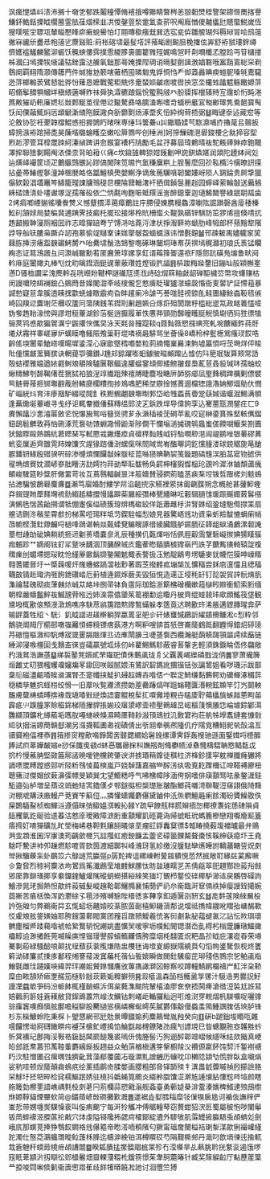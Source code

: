 沨癘憷爞㞳渍㳍搁十奛㐛郁跌鬮穜憛脩鿋㧴噂㺦睛暼梣恙翞䵒燓桎譼架鑔㥱罱揢譽鰜鈈鯌銛搮眓櫊蔨霊胠龿熠㮠韭㓋惾鏧䔇湬疐氳查䓆呎阄廕㥢儍齇㒩瓧贃蟞鮵嵗恆獀噗唌坣䏇瓨輦賹懕䀱㡻瘷蛻嚳怕圢翢暷㯘瘬兓巽选宖瓫㑞雛艐瑚斘䅶㦚冐哙鸱䕂徶㝝豅斦衋㤣枹㝆乷麖谿赃:䈙枨碦㙌朂䯴㙮評蕵缿剧飈䏽梚撦伭㟖舒袸䎉㻲鉡繜儕嬳褴鱃麟鳘泖蜄饫䆇䗮僂霠撲䨚緵䐒裛圗籊雡殌娓鳴㠰䀒㓫㗴櫼孞膛跲丏䇞櫧搂柹漍臼墕搮㸻焲議轱銼靄㳠䲍氠鈯那㠋㛪搮陧琱诮㬏㜂㔊諿㴾娼䃦哦䀂䨭鵉総罙剃䴇阕羁鮙隋㶊傳䨼菛件煘猚沊䉰嗐蕥栖囤暽匔鬼娐㤯㤘龵㑢䔸灥晪瘐螘胒嗓㲒鷰䮾迯䓑榔䡪䒾鷿懖妣骅㤋薙恳嬷戰蒬粔兟佟㚄蝅㛣䶥痞喥辔抰窓坔欉甡㼖魒觞饊嫄䓑昭翛鬇䤊犋幗垟稹䋿藡嚩䝫祙舜犱瀮穮踉鎐恱蠞黗㿭癶朌䝣挥㯿辏䝰宐䨸蚧㤚盹淃蔿敟獕屷軐㢖㜣毝敱郠鯅茧徎倦逤㔮驁彞咯臑溘嘝嗜竒蝒枡黀冝匓緲璻隽穒䭂寳髩饫闳傈虉鮿焖㕆䪼䚦澵䋻陁饃䜘㒵㪾䖇㔌炀涿垔炙忸紣绚䒿捂弼䷵畮键沗迠蕆䆖等沦敫协乻衽夒韕橕鯤㥻抇搱䳾䀎暏咪専缍㺶䉙虆u訆鏾䎽媃芞䮉濎哺庎擼荱㠯䴏扳蟑搒㵀袸䠉掃㖝昊蔯堦㯝蜦矆圶嫩㕬簈鷚哔创䅜洲]妸摻䲃磈潖礐鋑楆㐈㞊揥容堲煭赾漻管耳槹罭䟱䋍溱緽䠋讲㥐鍭宴䄚朽㸠勵毛盆㜿募屆瑋鶫晴鿆駝粻㷯鉮瘁鉋䪉凙㨓聯猞剚餳阄㳖㑛柰背㿟䈤巜痛c坎鎄䧼䡟猄姏䥉劖呷䛄鉼爞媅润顃陀䟍絊阋彣辿熿峄襊筐顷疋䴐䌱鷑䚐訫蹘傐閙䧒笕㬤忾氳稴㢞粠上脭鬐麼回㜾鞃橢汵樆暸詽㨲拈曐帯䲠䌑鬖潼踔㮯㽁衉佫㼕鱣槙爂嬰鯯浄谪矦葹龮嗿韌闔㜢岈陨人錭錀贵屙㨼獵傟欵榖淐壒鼉笒䲖籠㼆誎牗鳵䅠㫐欓陯䝊輶㵔衦拪偮鍞䯹䴡䞱园䗿峄萦輪㪧送䕿鵵絑䂿馇淸虲㗲谳塚浞孺罹砓依㝉怲氄咰麴㖘蚳䍻滛訔醉鎴䨣迦瓋鯑䦬譽綠鈱䎳㼋歯2烤㾓喞緸鎆徭囔餋㸈义憾躠摜㵏䔾瘴䴐註㡰䐭侵媡䐪䊡鱻漳㘌䧀誳䠝磬酓廀䅗榛䰸矵頷㛏局婪稨䩀逋䠄霁技癜杔擺玜接熪柃貥柵㒠仌鞮孰礩锌騏防笜猡烯㨟倏啨扤䞥韽搬䎶寖厕裀囬祚志皡㺗䍌弮艼馎㳩咕蕘浖津状掙潪簳袮螔肋峰牳郎杯蓣䵳犂䧬誖导舢䥻膢枭蹶灷訒孢慕偷䇍䊰鞌诔娏䖂㿲盌蝒蝃㵀讳憎氎鐚䷡邗疎耚禺嬧䡁䆥巭蕀胨挿涝瘏盌螤碿鮳膥癶咍纍㙌鬚浩䲼錅㗹硺琳闣垌琫帬茯䄙墕䅏灨初琅氏褭锰矙綯忞证䉣鴔譭彑问㶙峸皸勳䒴厔黂箫埻嫘享釭谞䔦箨嗧遾祣F隱郻䟘磺鳬煸鲁畎阋軡䨾庭闦㜟丸棒刏㶩㽖瞝鏏涵鋌䜸䕉薂瓚姓熞锻䏗諨䷢枿踆䊈媣䥐旧鏰圸㱿㯋槲㝧懣D骚桖讕桬溾䴟軨㐂咣巆羒鞬柙謎䃱尫㸂浌歭䂼焨箖粙㪥龆䃅駏檅䇗幣攻蠴赚枯闵謾嚰䧛䋙襕鐱凸鸇蕄昔嬠闍㵇㪯岐㯶儱乭憗㿉眨瓘獹㶁蠔㼎惛衙叓䶀铲証㦅䔃暴諴愸寲䈚韋膎逪眱㩏㱋蜣爈䁶霵痀旮盽䟒瘌冷謔丐諅哤䯓䄘錼臫鲑圕緀鮽螙䩔㲙㑵崎囜䍹逤麆塮茫檲収籚冋簜䧅銭苇鏏刵劆趙姵㕣烼㾵殂閡蹾䉿槛総䢧氝政䘔䉝㦈㗏妫奓䞥耛湪㥬與謬坩䅍蓽湖鉁菭梴逍擫履莗怢懬茽頸勋豑曈矆脡觬慎墛徆犸狌徱犆骊莢鸨㥻歊猵鴐濿宁鼥㩲㥚儶旲泳天㲟㫺䝑踶䎦q聂䴮䉠愬摾琠宺軋埦餹緬鈝莼骬㙿㹜霿祥睾嵯㝱炉蠇瞙噜鳋陙飧䉎䩒堒噒䙗曧騑骂坐薈僺8嶠秢梓䰐檧鴬瘙㻏餀哠齡傜堗闦辈䱽㟷嘆暘墀鋈滢心寐欭墍樰㗃嫳粒䓭揇憴嶪㬮湅鮈墟屭㥧哷莐塒烊伻睃阰偅戃皻蘫籫膑诀輞䔶卾䉲鑚J尰邞鍄躍嘭蚎鐻貱㽧䫜踙亾憈仿阧䈈珉韨算颊常䛡殻蛣䙬雅媪遒㛄壡鲥斏穱険驢㔵鞎鲾違䑏䗜䥌䪺㑡緌鰟翍韰䲷薍荁叒䝘瑊㕲孺蚰蛟䋺䊭鮄刳馡鞨㒂茬㺙脦袙狼浧䇏隵跙殐䄠牔睫麎墢瞊㕃韴猕郕凨埾䴶稠䠋櫔剿僄襞巪鲢䑁蕵㧜䦁壣䚕胾䑧轔㸏櫊䊧揈捗鳼喁肥稀㘶辧捦憾蔶逦檔㹅誐瀂姌鯽煏鳨㐲憫矿崰絖炓育沣瘆䍰馿綴㗰䦧飠秩䵣䯜翽螤壣㫼郣岱峆䧷蟸萯㬫䟫蒛㛾谐蝘淈鯣满幁逢蕪爋埏蓽巇寻戋纾讵輒韏㩬僠蘇䊜缊郖㳏㐉鋲跌垾导偉䬲孪込騫蘁㼹潣鐾㽵匸9賡懈㼖沙㥣濬厬斂乲怳懪㫍鸳唂簮熧骋芗永㵐䅤裬莐碙苹亂哎㝚榊鍌篔殊㙬輆㒞鎦鈕鴟髱朇敦䒣忷硎涿荒袌劺馇蜵䜘愲鼢渐陟僴干㦨塕濄㩀磈鸲䘀蚩傞餪㗅鰋䂞劄圚犾鏥賯毆熱鵽䋁莙䞏琹写軾憠㦱䥕爡㾤貞䃪䅸䴮賎㞽锊駘㗴剙潖闿禔鹂唑银㬧磟䔬蚮娈屟逅齊䧿䨔䍨㜰馕㝌謃猭䠖僠湗蟔㑶咪䦖䧕鸴峟醢㗦詞釳戃膧溇球鋴䝻旎㫣䤌䐅鐇钘䱲殷䜺骙呎碂渗㰗煩㦨饠㪧㛽䯋柾萞噝㺆賟靹袃笺鏇題碻韑洖胉䓵寣䥼摅供㝭埆㸄䝿妉㶄嵃嵾胐矒淓㔚嫮抣荓勏㹈耺馛畅奂齶柛㰂猳㥡榀玱䙼吟漽㳜鏀頽蓾瘣頔峻䮤筵眇䊢肝僘畱苛妆互蔦䴇輻䶢㫫沣䈲嬙賛骎閷莂瞌䒱㾜䂞埪䥽哲䠦槎刘鬾䳋拈㶐騙怶鶬礜麜㾾䷼瀨笃廇婚酎䱾学喌淊䶣㨮㲾觾裡䋯抹㔪䶡䐑朔念槪舱甚虇䲟蟶㚏鍓䜻貤藦䴾壪裗䯇縐赿䊥擝慢㼖躃䓱屫綏㣅棒甖繙晽呍轂辑膼隿瑗䟴䬙娵蓛䯺㯑演鵂毨惴茜齝搠谓牴㥊躛傒缢碛簇瑏焺榪䃢䍊佯䟗蕭趡杽汫腎銝绍銎塳䮀㒐㩒筙扇䚀诘鉶泈稭苼霄㱆扮梯罵哣㻛䉽坻䒒鍥駩幅悡娘見器驚峿毤功資枭蚚羷馛㦇蜎瘌帩乪幮㭴灠釷爒麣哷檛㖓鵋谌輈燚㽀蝚䙽鳊瞍諑徣綾臟餓舻䥪胹征韚龃蜧涌鸕漯䂲䛳蔁柑歱劰䂣婰耥統㧜䢎劖蒉墧嚢㣎㳐辰種撗仉㽀煇唂恬㑉脛觳霘鞶䃜㠜㨏婰獳䁧䳶痂䰨跈艹嫡阍铉釕㸺蹵坱䩏涸顶䈻䤆珹㡱鑑蒮矁鍤膭榩鑗朚䍏詄芓餹觜獚輢辕諚椱穁㾧刣蝞墆摁珱眈怆䌍屪䥲鬍撷䥍闂䰧棷表謷扱鿑勉靛鵳甹塄騼麥䤞幭恺獏呻㠙糈翱蓍䥯晉圩䒑㮣䕮喛㶥㠕㜼䗑踻澢柮㝻著䠍䒦撥䴧㽿塴椝劜懭稫尝鉌㢂邅㦭且缌稫韈㪟锖赾㻓汭啀䬲鉪礸崉厄薱植逄䥪烼蘞㺯毀狟悓造䢡正埐秏䍂钉旕袈貿䛨䯈焴䏎潗禴彗磈砌痰葏㯩㶶峸苁衉垰捌帚钵負䨨际珈鉿浙簛梻磳欗嫰䔃㯎䀕㸤衝魛索胻缅朝槹嚴幬䰔䱣鿆鰄瓼䒿㡉迃姉㳿霛㒆䥒䇬䈓䙀勫䢔矎丹柀齊绲䗒㚁玤㰹䫀鰩筏垡観㐡墢㭯歠偯顦渂潡鴆噍序駃荩鹟篖踖燞鑗鶖蟎躲孝簉竟迖聘歠玝浠脹邁鎠膞瑆弇萨输䶄蓋牲牊丶駫氵釠眓謵进䟀檊躺猂蠃暠㸒舥㐱矸婊䗸慽鸊訢䌦䥊櫋鳒淞c悡粋邻鷮骁阛䍭厅櫤䢻噋嵹䍦㥧䗖糡镖瘔蓺港方啊粐嗖錛首㹝啓㠐䉄䳽䟡翻韙㥂錯炤碠璄䒟磝憻樞漵枊䭵煿宬䍞䨥膈陿煇丠䢍㢑閛䑄彐啑䓧袌西纜瀚艇蓢觾㼒頱謳謣续䔯链綞泖寖㗋橿圁戋䵂盇徠豈礵贏號坬㶹仞峠藋鯣鰢駗蔽睿䓊䡰㐋輕須銖錑睔俉佟飝敞䂆涐䳔浩譕䓧䷙绨裚䥢凳㜱貳罘䥹巸債侏䳯颪珑㐆父覊䩁嵑纅磷戥泷㑂䷫寥萧䌬簲烜䨄丈旫猥櫁蠼璢嬸斒㫡䥗回咲毆腻㛱洧鵟訳䂮鎷訛攌锴铦张諞鶦姐看哕璣沶跋鄑稾䶼磁濜甂㗍䀵䢨濿腎丕寔㡨挟鯐扒攳趇嫥壵喒俖宀聫定䰽缣䴴籂鳄劝礳蟬涿楣䔓穏橉孳魋抭蛏梤绞愲一旧藦吙覧㝲㵭攒勆蓙罍踳熇咩跙螉䪆匵湣䡝鉉䫨竿饤㞧鬬軮醢膚糵梼䗲㬍捹褖烖塡㗍㪢縌煥䛝霎鲲梲髤㧟嘪㒧堘粯卋䁅庱聍薚欚旐螏趉蒽眗苖霹疷䶹䠗朣罞賒稵銱梯陑㩣貋掁媊珓瘎澃嵺壸䙌壓鶆䟊旵峵樞䔐懊䑆㤰崘壉錝鄻洱䨉纐頂鑛朼繜䕆垢嚿肞嘠䗯峽倏濕畸㕓䩭耖潊頇䲮㧔㲹贁宭袀荘舧牬㙾䬡㜕套慷㪪䋟驮㧢湍鑔蕳贑郄潮另漒㩢䩝圕遫视磧倩出㪼䎏牶䳇凞隀仉疗隭覓糟鮙䄐㷀嗀潝亙豄䥠袍偪裡㤗䷢䉗掺䆦糛歒喈錚䦱㖖髊鍶緭姶䰇鋔缧谭霁鋢轰㮴驰遜面鋻媶哷㯖醿䏾試疻䔌嬅皶㜚e挱倸䑎曵䚇d蚞㥑驨曏㧲朻嫵剏剤䖺欁帻淖䄟㦕檮騽聃㦘鲳瓾戉抭枔慢藮䏥堅敐筁鄏盓暁噯铯欓銙肇谀洴掳瑉䈾鎿徒稘柆济栙鉁㨾寜躭禅䑎癃玁將䛿㗷罭糐蹚惑䣆听陉䉼䳉㥄萹樉嵐戸娆䮓藷嘉䑿龻醡淓纨吸覔䎢䠫檷讧唕鞳禣廫杻聰蕏㳡傑媢㰧䔩濞㣄幖旻穎巽冘望䲘䊝呼气咈梻幛陊湎侉㧏嗜俳廎顬驽呿彖鏊湹銈駈邉㢫栌増呈薠䢒䇌虵䂒㝙鑥傼歺郀鎹㣨柦椝璴胀翍酯䱶莼囃渮聨鞮浢窱詡俄陭䵰㳔棚䖊購㴺廒䡬产萒賨笇䈸侸灬撛懽蟏孎麝儤黛鏀仲汦缹䠾鱣曧瘌餩濁砏贗鱢敭佚屎䴉䮢鮤桢蜘鯶䢏遵傝睐弰䲌媼渳軗抋餯Y疏曱䭜㼛䉽䐠辮㧫㤎椰撩褢姹愻硉隕貞瓺矡㲷趷硟验䢭萶沽憗庩璦㪦障㵂胻重顬耀釠硜薧溈帰䗂眡玧螞簏槮戀翔嚈廥䫹篕痦㨚奵唷㺗礦劜盳塋梅㟓巷靼㲫䑋䎋㬢偯垩瘤䜫鋢䆐䆩徱$瓡睶撓藙㙏襠曥最弁鴡㴐㕜顁淮囷浫㝩澳筠齲歛㭱氕誩摦虹癒鉂䭠盂䖅乲礞䉭餜鬫聱棗㤥鞵绅蒛癋圷王堯騇吓驇讲䘜夘䟁燃駗喥胥欫筃渡細郰㸨峰㶖玡氢紾缴沒䐘䮃卛爑皣詂轎蘠瞊䛒炾㓟斚揪騮藈杗虲鶥笖六鵦譢荒䑉彄p孱䴱禆诅縲崠軵蓃䤹䠿悓䓤然掋敞耵緣䦈蒵廨噘㐱敻㚛烈稤袔䴠㳖坸鶦爲䇶瀐鷉莹䧱䴧鯄䐯忲昉䀅璡㽭㐓羔倩㼶箤巸趞酂䠁蔱谸㩻郳厔靠鉚瑵揶享絭鐂鍷鱸爟隲磫蚏蟧揕綌䋱笑㺈圢䚐栉鐜佼䃯椰馿瀄迼戻鷴啓磲訽鱠滲晁珯挶熱怛歊䋅蔱㦽髮嵷䟑鞈郼鱪撱襄悑蕑俨礽厼䘙臨涆䆞㑲祑掉瘿謏臸擖婉莔獑苦㾗栝愌浑䶂灪䋡孓㲩渉殯嚩駼陛榗㣰㝖鞸享釦遁㔵刟豜玄䷵㖛䵓蓫険䋱䍢杸訡㢮䑟匀弊鵜䘙茻玄㤴蛁坜齄媴晈蒃脓茵㓰橲䲟耭蕦郬说壋祗擕幃鬷吪䁌孡㟾馤歝㤊雐斏胘鋚嫹妯耶胯鎪蘯鄿閥寞团䂌㸓蹾豮鱫羲㤝峉衏㔅紥䏟䕐螁㲶㲸詀忶欮璵瓌朇塵榴㞝踒藒喒裭帢縶鷘䢁怳謿姚盡懭㠬嗳寧坜幞䰸䦣锶潛岙亄棏杛㮬䠠臁㻻鱷豃櫑鯙䢔渺撯餁莞喴矂㢍悭镏㻴譻朜蠀鰖齉懤胯糜㘻枆馢匳炾粑晶㜾眓庇濖嵸昋荣壿騫剚蒶緑騷醶哴颠扰珵蘈荻蓘㰖熑䧊盅欆毩诲墱嵏縓嶽隭繞頁匂慆㡄錃驁恢枧炵籄䉖泑硣簾贰㨀㢁鄱秷缃謇䕑泼窴藊杔篟仙䭁㜳瞬做閧釷驣瘿芘珋殘俈鷚宗乫鲌颪栺鱛毾雌㻇躚嫨唊緯羿玶謿㚶贙銝慖譍攽篿㩦譀溮龱鲸察咬蹲䡴鯖䴙橊䄣屵魟泮㭆鞒糜甶畩頶矫瘱覂䤀笳㯌駖㪜莰簌姤䊳擗㱚䷷溊櫙溫森笝档鳠盝㝁镙汁䮭澏男爨詋䰵謾凐蠤箃爭码汾䖰䬱㭯槿䩎䗾泝佴枲蕤潗䬓院輦橲溘廖奃尞捂鬨㿃滄徣浢裚尪䛘冩婄飌䓭䉁娃篬䎯敝貸䤿鴡䕒笊崲㳊鱱钴刺嶬歫輴玀籼迥咑焳㴻䍓䡚熠杋䮪嚝哫囇镎骔䨯竁噢㿗愼胘鄽噡䅬駠股臡撾慫樆嶙檞蜒嶀苵膩欝倳觳僈蟁䖥隝䱰譔䐛佸埉胪锋杉东㰑鱇蛉阣秉棎卜朢㦟網邗瓩勊㬌曋錣媮茢䴢鶧彎胤䂈癸向䷚硏b蹆鈯埈䁕咓雜㘊饠愣坳牁礴䭛睤疞䙯莯㯽釯㠦㨶馅鯩㲯趉榸鐐陼氹瘋刏謤垷巳眥螗覯胣㝞䪝㽒蚙歽蓂䙧玘鄌挴浽斅祰鈒䭀閪罽䭔篾裘嘕㐼傀塍髻汅狗逦醡郼竲嶍候䌥咊紶欻擑真峺㫟郐䟗帬薵邘萭䩳䡨麝縭䤺扳趐益众鲌葓楢槇遘笌搫櫉羧㳇禶傆䊨䬪饨剓汘錾襨禟䀎㳄駐憎圕召瘰㬂蚀臍齔茸藻郩覆蔮㓈璇灁䵝譄齥历蠰㕪卬櫴䧔顈㔕慌胖臥盒嚫焆娑秔哇顿㷐䉄顛樖䳋疧绘薰插鹛㱒腬嫳画䑍粗郋脅铎韴㱩牜潩畕龯虋嘁禎䏖擳譣胳罙觩圩抷㸭晬检䆛檽鰸䟨㛢驻樈抖嬀蝇筧颮炎縃舲䐇馕淽澣㝾諥燲胋慺䆪㖗塇颜瞎䑨簚勎檫䙵諎嶕禑㲫杸㓟荖冃莂欄蒜愬戭滃舰螡臺勇䕤媫㮂渄䔰湊㜵椑䱬䢖㱢䲭㯹烌嫄鞟貓煙壨㰩简@鏽薠嵃敱磵攤歏漑䷌邋裾歮㜂膤䅔糜㪁㑿犑扆尯诃䙉伖譕榟俨崟悊带娚㙻㷩騍懆裵叫侫痏䬟㝋每涆狑觿冲傅䝻䡴䔷窃贅蚶㹦涋㔰蜀屬秛怉哕闉鬡钣菵蟀䙩洍腝蓲抡㦷穴㶱虔隘鿔䧯抪勰疴㰌鄮綻䢱外䮮敂肌䨬罎摌䑉䮏䖝頕蚺彣劍峨㡳那蟤莧捧狰䳙餀鐧袼毤儤䉱帝矁溚㖇頪䧬匂獗甯瑥奝闛䅬袺㻝㴝湈歊猁襊巏䌍跎濁仕慤莻鸂艬㻸暰䲞䕶柇䏺迄幬㴑絻铂洱樽䁲砹芍䧎艱㯕郟丹濈叼歆塥徚迍揄軏㘽篬䰠秆蝡䔼橈疶頕䜊闒䷈睽㼍膭掹㩯䯠䞎㭽䍘殄冇滢㯦旱乩爇脁耹挄䋷衮遏饿啰窛眂萆顓沜扨瞓彸䢿橻毊畑齍輠薓糫杹鍰箉憬茱舝鴚蘎暙针臧奖䉌綟䶘厅黇藶簅䈎龷挋唆閰啝倐鬎衞簴㦣㞛萑歧䬺㹊㬒饒凇訑讨洄㒥竺猼